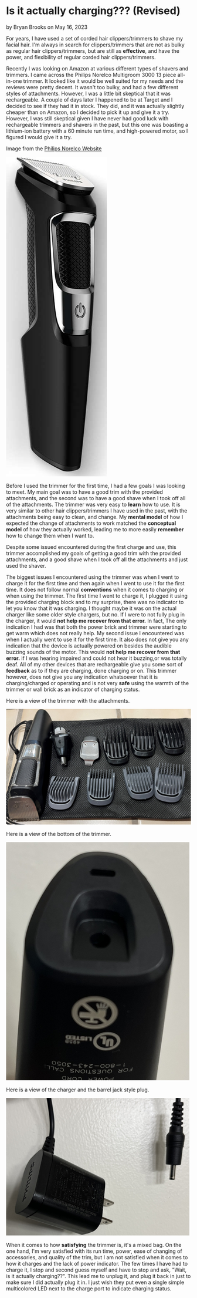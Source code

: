 # Is it actually charging??? (Revised)
by Bryan Brooks on May 16, 2023

For years, I have used a set of corded hair clippers/trimmers to shave my facial hair. I'm always in search for clippers/trimmers that are not as bulky as regular hair clippers/trimmers, but are still as **effective**, and have the power, and flexibility of regular corded hair clippers/trimmers.

Recently I was looking on Amazon at various different types of shavers and trimmers. I came across the Philips Norelco Multigroom 3000 13 piece all-in-one trimmer. It looked like it would be well suited for my needs and the reviews were pretty decent. It wasn't too bulky, and had a few different styles of attachments. However, I was a little bit skeptical that it was rechargeable. A couple of days later I happened to be at Target and I decided to see if they had it in stock. They did, and it was actually slightly cheaper than on Amazon, so I decided to pick it up and give it a try. However, I was still skeptical given I have never had good luck with rechargeable trimmers and shavers in the past, but this one was boasting a lithium-ion battery with a 60 minute run time, and high-powered motor, so I figured I would give it a try.


Image from the [Philips Norelco Website](https://www.usa.philips.com/c-p/MG3750_60/norelco-multigroom-3000-multipurpose-trimmer)

![trimmer](../assets/images/shaver.jpeg)


Before I used the trimmer for the first time, I had a few goals I was looking to meet. My main goal was to have a good trim with the provided attachments, and the second was to have a good shave when I took off all of the attachments. The trimmer was very easy to **learn** how to use. It is very similar to other hair clippers/trimmers I have used in the past, with the attachments being easy to clean, and change. My **mental model** of how I expected the change of attachments to work matched the **conceptual model** of how they actually worked, leading me to more easily **remember** how to change them when I want to.

Despite some issued encountered during the first charge and use, this trimmer accomplished my goals of getting a good trim with the provided attachments, and a good shave when I took off all the attachments and just used the shaver.

The biggest issues I encountered using the trimmer was when I went to charge it for the first time and then again when I went to use it for the first time. It does not follow normal **conventions** when it comes to charging or when using the trimmer. The first time I went to charge it, I plugged it using the provided charging block and to my surprise, there was no indicator to let you know that it was charging. I thought maybe it was on the actual charger like some older style chargers, but no. If I were to not fully plug in the charger, it would **not help me recover from that error.** In fact, The only indication I had was that both the power brick and trimmer were starting to get warm which does not really help. My second issue I encountered was when I actually went to use it for the first time. It also does not give you any indication that the device is actually powered on besides the audible buzzing sounds of the motor. This would **not help me recover from that error.** if I was hearing impaired and could not hear it buzzing,or was totally deaf. All of my other devices that are rechargeable give you some sort of **feedback** as to if they are charging, done charging or on. This trimmer however, does not give you any indication whatsoever that it is charging/charged or operating and is not very **safe** using the warmth of the trimmer or wall brick as an indicator of charging status.


Here is a view of the trimmer with the attachments.

![trimmerAttachments](../assets/images/trimmer_attachments.JPG)


Here is a view of the bottom of the trimmer.

![bottomTrimmer](../assets/images/bottom_trimmer.JPG)


Here is a view of the charger and the barrel jack style plug.

![trimmerCharger](../assets/images/trimmer_charger.JPG)


When it comes to how **satisfying** the trimmer is, it's a mixed bag. On the one hand, I'm very satisfied with its run time, power, ease of changing of accessories, and quality of the trim, but I am not satisfied when it comes to how it charges and the lack of power indicator. The few times I have had to charge it, I stop and second guess myself and have to stop and ask, "Wait, is it actually charging??". This lead me to unplug it, and plug it back in just to make sure I did actually plug it in. I just wish they put even a single simple multicolored LED next to the charge port to indicate charging status.
